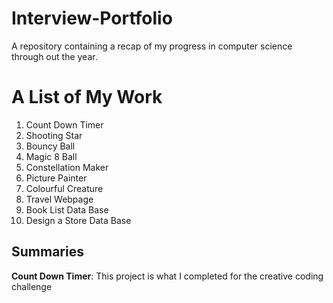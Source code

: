 # Interview-Portfolio
A repository containing a recap of my progress in computer science through out the year.
<html>
  <body>
    <h1>A List of My Work</h1>
      <ol>
        <li>Count Down Timer</li>
        <li>Shooting Star</li>
        <li>Bouncy Ball</li>
        <li>Magic 8 Ball</li>
        <li>Constellation Maker</li>
        <li>Picture Painter</li>
        <li>Colourful Creature</li>
        <li>Travel Webpage</li>
        <li>Book List Data Base</li>
        <li>Design a Store Data Base</li>
      </ol>
    <h2>Summaries</h2>
      <p><strong>Count Down Timer</strong>: This project is what I completed for the creative coding challenge
      </p>
  </body>
</html>
